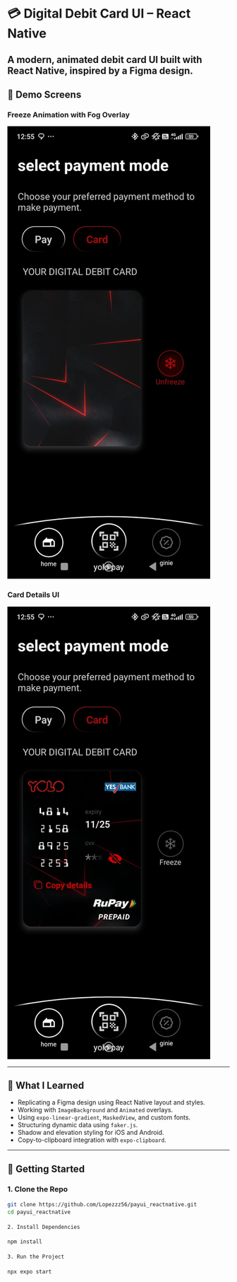 # 💳 Digital Debit Card UI – React Native

A modern, animated debit card UI built with **React Native**, inspired by a Figma design.
---

## 📱 Demo Screens

### Freeze Animation with Fog Overlay  
![Fog Effect](./assets/images/g2.jpg)

### Card Details UI  
![Details](./assets/images/g1.jpg)

---

## 🧠 What I Learned

- Replicating a Figma design using React Native layout and styles.
- Working with `ImageBackground` and `Animated` overlays.
- Using `expo-linear-gradient`, `MaskedView`, and custom fonts.
- Structuring dynamic data using `faker.js`.
- Shadow and elevation styling for iOS and Android.
- Copy-to-clipboard integration with `expo-clipboard`.

---

## 🚀 Getting Started

### 1. Clone the Repo

```bash
git clone https://github.com/Lopezzz56/payui_reactnative.git
cd payui_reactnative

2. Install Dependencies

npm install

3. Run the Project

npx expo start